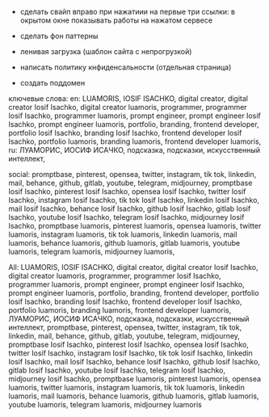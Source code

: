 - cделать свайп вправо при нажатиии на первые три ссылки: в окрытом окне показывать работы на нажатом сервесе
- сделать фон паттерны
- ленивая загрузка (шаблон сайта с непрогрузкой)


- написать политику кнфиденсальности (отдельная страница)
- создать поддомен 


ключевые слова:
en: LUAMORIS, IOSIF ISACHKO, digital creator, digital creator Iosif Isachko, digital creator luamoris, programmer, programmer Iosif Isachko, programmer luamoris, prompt engineer, prompt engineer Iosif Isachko, prompt engineer luamoris, portfolio, branding, frontend developer, portfolio Iosif Isachko, branding Iosif Isachko, frontend developer Iosif Isachko, portfolio luamoris, branding luamoris, frontend developer luamoris,
ru: ЛУАМОРИС, ИОСИФ ИСАЧКО, подсказка, подсказки, искусственный интеллект,

social:
promptbase, pinterest, opensea, twitter, instagram, tik tok, linkedin, mail, behance, github, gitlab, youtube, telegram, midjourney,
promptbase Iosif Isachko, pinterest Iosif Isachko, opensea Iosif Isachko, twitter Iosif Isachko, instagram Iosif Isachko, tik tok Iosif Isachko, linkedin Iosif Isachko, mail Iosif Isachko, behance Iosif Isachko, github Iosif Isachko, gitlab Iosif Isachko, youtube Iosif Isachko, telegram Iosif Isachko, midjourney Iosif Isachko,
promptbase luamoris, pinterest luamoris, opensea luamoris, twitter luamoris, instagram luamoris, tik tok luamoris, linkedin luamoris, mail luamoris, behance luamoris, github luamoris, gitlab luamoris, youtube luamoris, telegram luamoris, midjourney luamoris,


All:
LUAMORIS, IOSIF ISACHKO, digital creator, digital creator Iosif Isachko, digital creator luamoris, programmer, programmer Iosif Isachko, programmer luamoris, prompt engineer, prompt engineer Iosif Isachko, prompt engineer luamoris, portfolio, branding, frontend developer, portfolio Iosif Isachko, branding Iosif Isachko, frontend developer Iosif Isachko, portfolio luamoris, branding luamoris, frontend developer luamoris, ЛУАМОРИС, ИОСИФ ИСАЧКО, подсказка, подсказки, искусственный интеллект, promptbase, pinterest, opensea, twitter, instagram, tik tok, linkedin, mail, behance, github, gitlab, youtube, telegram, midjourney, promptbase Iosif Isachko, pinterest Iosif Isachko, opensea Iosif Isachko, twitter Iosif Isachko, instagram Iosif Isachko, tik tok Iosif Isachko, linkedin Iosif Isachko, mail Iosif Isachko, behance Iosif Isachko, github Iosif Isachko, gitlab Iosif Isachko, youtube Iosif Isachko, telegram Iosif Isachko, midjourney Iosif Isachko, promptbase luamoris, pinterest luamoris, opensea luamoris, twitter luamoris, instagram luamoris, tik tok luamoris, linkedin luamoris, mail luamoris, behance luamoris, github luamoris, gitlab luamoris, youtube luamoris, telegram luamoris, midjourney luamoris